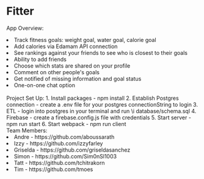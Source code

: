 # Fitter

App Overview:
<li>Track fitness goals: weight goal, water goal, calorie goal</li>
<li>Add calories via Edamam API connection</li>
<li>See rankings against your friends to see who is closest to their goals</li>
<li>Ability to add friends</li>
<li>Choose which stats are shared on your profile</li>
<li>Comment on other people's goals</li>
<li>Get notified of missing information and goal status</li>
<li>One-on-one chat option</li>
<br/>
Project Set Up:
1. Install packages - npm install
2. Establish Postgres connection - create a .env file for your postgres connectionString to login
3. ETL - login into postgres in your terminal and run \i database/schema.sql
4. Firebase - create a firebase.config.js file with credentials
5. Start server - npm run start
6. Start webpack - npm run client
<br/>
Team Members: 
<li>Andre - https://github.com/aboussarath </li>
<li>Izzy - https://github.com/izzyfarley</li>
<li>Griselda - https://github.com/griseldasanchez</li>
<li>Simon - https://github.com/Sim0nSl1003</li>
<li>Tatt - https://github.com/tchitrakorn </li>
<li>Tim - https://github.com/tmoes </li>